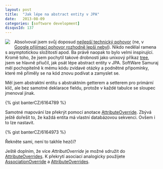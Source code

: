 ```yaml
---
layout: post
title:  "Jak lépe na abstract entity v JPA"
date:   2013-08-09
categories: [software development]
disqusId: 137
---
```

<div style="float: left; margin: 0 1em 1em 0; text-align: center;"><a href="http://openclipart.org/detail/94723/database-symbol-by-rg1024"><img src="https://openclipart.org/image/150px/svg_to_png/94723/db.png" /></a></div>Absolvoval jsem svůj doposud <a href="http://www.sw-samuraj.cz/2013/07/hledam-do-sveho-tymu-java-vyvojare.html">nejlepší technický pohovor</a> (ne, v <a href="/item/106">Google přijímací pohovor rozhodně lepší nebyl</a>). Nikdo nedělal ramena s asymptotickou složitostí apod. Ba právě naopak to bylo velmi inspirující. Kromě toho, že jsem pochytil takové drobnosti jako unixový příkaz <a href="http://www.computerhope.com/unix/tree.htm">tree</a>, jsem se hlavně přiučil, jak psát lépe abstract entity v JPA. SoftWare Samuraj měl pochopitelně k mému kódu zvídavé otázky a podnětné připomínky, které mě přiměly se na kód znovu podívat a zamyslet se.
<!--more-->

Měl jsem abstraktní entitu s abstraktním getterem a setterem pro primární klíč, ale bez samotné deklarace fieldu, protože v každé tabulce se sloupec jmenoval jinak.

{% gist banterCZ/6164789 %}

Samotné mapování lze překrýt pomocí anotace <a href="http://docs.oracle.com/javaee/6/api/javax/persistence/AttributeOverride.html">AttributeOverride</a>. Zbývá ještě dořešit to, že každá entita má vlastní databázovou sekvenci. Ovšem i to lze nastavit.

{% gist banterCZ/6164973 %}

Řekněte sami, není to takhle hezčí?

Ještě doplním, že více <i>AttributOverride</i> je možné sdružit do <a href="http://docs.oracle.com/javaee/6/api/javax/persistence/AttributeOverrides.html">AttributeOverrides</a>. K překrytí asociací analogicky použijete <a href="http://docs.oracle.com/javaee/6/api/javax/persistence/AssociationOverride.html">AssociationOverride</a> a <a href="http://docs.oracle.com/javaee/6/api/javax/persistence/AttributeOverrides.html">AttributeOverrides</a>.